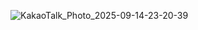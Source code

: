 ![KakaoTalk_Photo_2025-09-14-23-20-39](https://github.com/user-attachments/assets/ed3e2d94-5909-4234-9aef-183f8b1e0575)
